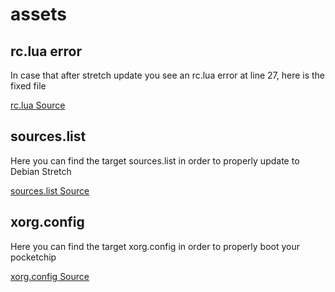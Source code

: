 # assets

## rc.lua error

In case that after stretch update you see an rc.lua error at line 27, here is the fixed file

[rc.lua Source](https://gist.github.com/Alan-Cha/b346a864bae8ece4bd6d4e6244aeb0bf)

## sources.list

Here you can find the target sources.list in order to properly update to Debian Stretch

[sources.list Source](https://gist.github.com/Alan-Cha/1630186cd4b2f13d41ec905159d663a2)

## xorg.config

Here you can find the target xorg.config in order to properly boot your pocketchip

[xorg.config Source](https://gist.github.com/Alan-Cha/19f90fabc89e67a1de70bffdab7fed0c)